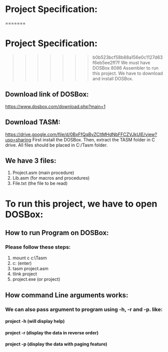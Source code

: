 # Project Specification:
=======
# Project Specification:
>>>>>>> b0b523bcf58b88a156e0c1127d63f6eb5ee2ff7f
We must have DOSBox 8086 Assembler to run this project.
We have to download and install DOSBox.
## Download link of DOSBox:
https://www.dosbox.com/download.php?main=1
## Download TASM:
https://drive.google.com/file/d/0BxFfQqBvZCltMHdNbFFCZVJkUlE/view?usp=sharing
First install the DOSBox.
Then, extract the TASM folder in C drive.
All files should be placed in C:/Tasm folder.
## We have 3 files:
1.	Project.asm 	(main procedure)
2.	Lib.asm		(for macros and procedures)
3.	File.txt		(the file to be read)

# To run this project, we have to open DOSBox:
## How to run Program on DOSBox:
### Please follow these steps:
1.	mount c c:\Tasm
2.	c: (enter)
3.	tasm project.asm
4.	tlink project
5.	project.exe (or project)

## How command Line arguments works:
### We can also pass argument to program using -h, -r and -p. like:
#### project -h (will display help)
#### project -r (display the data in reverse order)
#### project -p (display the data with paging feature)
